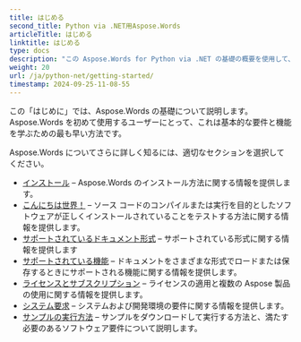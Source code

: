 ```yaml
---
title: はじめる
second_title: Python via .NET用Aspose.Words
articleTitle: はじめる
linktitle: はじめる
type: docs
description: "この Aspose.Words for Python via .NET の基礎の概要を使用して、ビジネスにとっての Aspose.Words の価値を認識し始めてください。"
weight: 20
url: /ja/python-net/getting-started/
timestamp: 2024-09-25-11-08-55
---
```


この「はじめに」では、Aspose.Words の基礎について説明します。 Aspose.Words を初めて使用するユーザーにとって、これは基本的な要件と機能を学ぶための最も早い方法です。

Aspose.Words についてさらに詳しく知るには、適切なセクションを選択してください。

- [インストール](/words/ja/python-net/installation/) – Aspose.Words のインストール方法に関する情報を提供します。
- [こんにちは世界！](/words/ja/python-net/hello-world/) – ソース コードのコンパイルまたは実行を目的としたソフトウェアが正しくインストールされていることをテストする方法に関する情報を提供します。
- [サポートされているドキュメント形式](/words/ja/python-net/supported-document-formats/) – サポートされている形式に関する情報を提供します
- [サポートされている機能](/words/ja/python-net/features/) – ドキュメントをさまざまな形式でロードまたは保存するときにサポートされる機能に関する情報を提供します。
- [ライセンスとサブスクリプション](/words/ja/python-net/licensing/) – ライセンスの適用と複数の Aspose 製品の使用に関する情報を提供します。
- [システム要求](/words/ja/python-net/system-requirements/) – システムおよび開発環境の要件に関する情報を提供します。
- [サンプルの実行方法](/words/ja/python-net/how-to-run-the-examples/) – サンプルをダウンロードして実行する方法と、満たす必要のあるソフトウェア要件について説明します。

